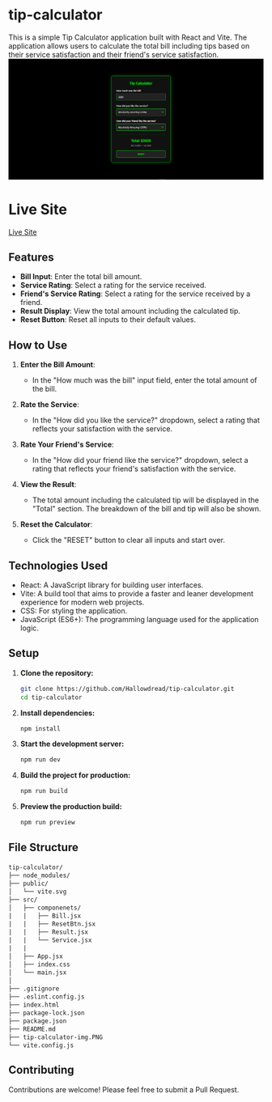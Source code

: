 # tip-calculator

This is a simple Tip Calculator application built with React and Vite. The application allows users to calculate the total bill including tips based on their service satisfaction and their friend's service satisfaction.
![Tip Calculator](tip-calculator-img.PNG)

# Live Site

[Live Site](https://tip-calculatorv1.vercel.app/)

## Features

- **Bill Input**: Enter the total bill amount.
- **Service Rating**: Select a rating for the service received.
- **Friend's Service Rating**: Select a rating for the service received by a friend.
- **Result Display**: View the total amount including the calculated tip.
- **Reset Button**: Reset all inputs to their default values.

## How to Use

1. **Enter the Bill Amount**:

   - In the "How much was the bill" input field, enter the total amount of the bill.

2. **Rate the Service**:

   - In the "How did you like the service?" dropdown, select a rating that reflects your satisfaction with the service.

3. **Rate Your Friend's Service**:

   - In the "How did your friend like the service?" dropdown, select a rating that reflects your friend's satisfaction with the service.

4. **View the Result**:

   - The total amount including the calculated tip will be displayed in the "Total" section. The breakdown of the bill and tip will also be shown.

5. **Reset the Calculator**:
   - Click the "RESET" button to clear all inputs and start over.

## Technologies Used

- React: A JavaScript library for building user interfaces.
- Vite: A build tool that aims to provide a faster and leaner development experience for modern web projects.
- CSS: For styling the application.
- JavaScript (ES6+): The programming language used for the application logic.

## Setup

1. **Clone the repository:**

   ```bash
   git clone https://github.com/Hallowdread/tip-calculator.git
   cd tip-calculator
   ```

2. **Install dependencies:**

   ```bash
   npm install
   ```

3. **Start the development server:**

   ```bash
   npm run dev
   ```

4. **Build the project for production:**

   ```bash
   npm run build
   ```

5. **Preview the production build:**
   ```bash
   npm run preview
   ```

## File Structure

```arduino
tip-calculator/
├── node_modules/
├── public/
│   └── vite.svg
├── src/
│   ├── componenets/
|   |   ├── Bill.jsx
|   |   ├── ResetBtn.jsx
|   |   ├── Result.jsx
|   |   └── Service.jsx
|   |
│   ├── App.jsx
│   ├── index.css
│   └── main.jsx
│
├── .gitignore
├── .eslint.config.js
├── index.html
├── package-lock.json
├── package.json
├── README.md
├── tip-calculator-img.PNG
└── vite.config.js
```

## Contributing

Contributions are welcome! Please feel free to submit a Pull Request.
